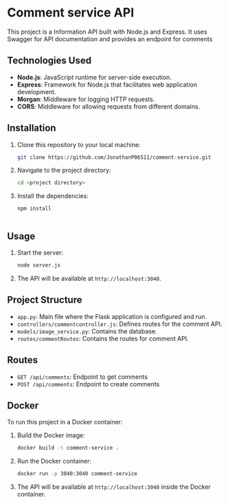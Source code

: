 # Comment service API

This project is a Information API built with Node.js and Express. It uses Swagger for API documentation and provides an endpoint for comments


## Technologies Used

- **Node.js**: JavaScript runtime for server-side execution.
- **Express**: Framework for Node.js that facilitates web application development.
- **Morgan**: Middleware for logging HTTP requests.
- **CORS**: Middleware for allowing requests from different domains.

## Installation

1. Clone this repository to your local machine:
    ```bash
    git clone https://github.com/JonathanP06511/comment-service.git
    ```

2. Navigate to the project directory:
    ```bash
    cd <project directory>
    ```

3. Install the dependencies:
    ```bash
    npm install
    ```
    ```

## Usage

1. Start the server:
    ```bash
    node server.js
    ```

2. The API will be available at `http://localhost:3040`.

## Project Structure

- `app.py`: Main file where the Flask application is configured and run.
- `controllers/commentcontroller.js`: Defines routes for the comment API.
- `models/image_service.py`: Contains the database.
- `routes/commentRoutes`: Contains the routes for comment API.

## Routes

- `GET /api/comments`: Endpoint to get comments
- `POST /api/comments`: Endpoint to create comments

## Docker

To run this project in a Docker container:

1. Build the Docker image:
    ```bash
    docker build -t comment-service .
    ```

2. Run the Docker container:
    ```bash
    docker run -p 3040:3040 comment-service
    ```

3. The API will be available at `http://localhost:3040` inside the Docker container.


